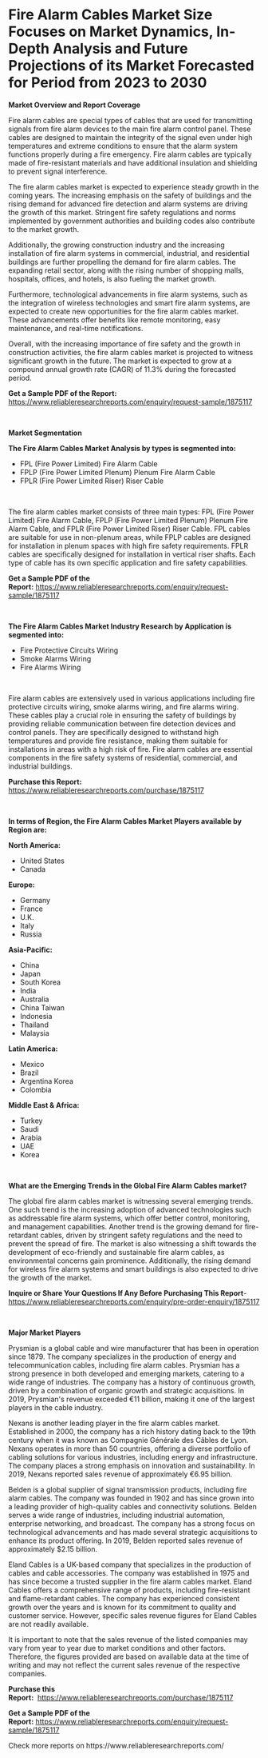 <p><h1>Fire Alarm Cables Market Size Focuses on Market Dynamics, In-Depth Analysis and Future Projections of its Market Forecasted for Period from 2023 to 2030</h1></p><p><strong>Market Overview and Report Coverage</strong></p>
<p><p>Fire alarm cables are special types of cables that are used for transmitting signals from fire alarm devices to the main fire alarm control panel. These cables are designed to maintain the integrity of the signal even under high temperatures and extreme conditions to ensure that the alarm system functions properly during a fire emergency. Fire alarm cables are typically made of fire-resistant materials and have additional insulation and shielding to prevent signal interference.</p><p>The fire alarm cables market is expected to experience steady growth in the coming years. The increasing emphasis on the safety of buildings and the rising demand for advanced fire detection and alarm systems are driving the growth of this market. Stringent fire safety regulations and norms implemented by government authorities and building codes also contribute to the market growth.</p><p>Additionally, the growing construction industry and the increasing installation of fire alarm systems in commercial, industrial, and residential buildings are further propelling the demand for fire alarm cables. The expanding retail sector, along with the rising number of shopping malls, hospitals, offices, and hotels, is also fueling the market growth.</p><p>Furthermore, technological advancements in fire alarm systems, such as the integration of wireless technologies and smart fire alarm systems, are expected to create new opportunities for the fire alarm cables market. These advancements offer benefits like remote monitoring, easy maintenance, and real-time notifications.</p><p>Overall, with the increasing importance of fire safety and the growth in construction activities, the fire alarm cables market is projected to witness significant growth in the future. The market is expected to grow at a compound annual growth rate (CAGR) of 11.3% during the forecasted period.</p></p>
<p><strong>Get a Sample PDF of the Report:</strong> <a href="https://www.reliableresearchreports.com/enquiry/request-sample/1875117">https://www.reliableresearchreports.com/enquiry/request-sample/1875117</a></p>
<p>&nbsp;</p>
<p><strong>Market Segmentation</strong></p>
<p><strong>The Fire Alarm Cables Market Analysis by types is segmented into:</strong></p>
<p><ul><li>FPL (Fire Power Limited) Fire Alarm Cable</li><li>FPLP (Fire Power Limited Plenum) Plenum Fire Alarm Cable</li><li>FPLR (Fire Power Limited Riser) Riser Cable</li></ul></p>
<p>&nbsp;</p>
<p><p>The fire alarm cables market consists of three main types: FPL (Fire Power Limited) Fire Alarm Cable, FPLP (Fire Power Limited Plenum) Plenum Fire Alarm Cable, and FPLR (Fire Power Limited Riser) Riser Cable. FPL cables are suitable for use in non-plenum areas, while FPLP cables are designed for installation in plenum spaces with high fire safety requirements. FPLR cables are specifically designed for installation in vertical riser shafts. Each type of cable has its own specific application and fire safety capabilities.</p></p>
<p><strong>Get a Sample PDF of the Report:</strong>&nbsp;<a href="https://www.reliableresearchreports.com/enquiry/request-sample/1875117">https://www.reliableresearchreports.com/enquiry/request-sample/1875117</a></p>
<p>&nbsp;</p>
<p><strong>The Fire Alarm Cables Market Industry Research by Application is segmented into:</strong></p>
<p><ul><li>Fire Protective Circuits Wiring</li><li>Smoke Alarms Wiring</li><li>Fire Alarms Wiring</li></ul></p>
<p>&nbsp;</p>
<p><p>Fire alarm cables are extensively used in various applications including fire protective circuits wiring, smoke alarms wiring, and fire alarms wiring. These cables play a crucial role in ensuring the safety of buildings by providing reliable communication between fire detection devices and control panels. They are specifically designed to withstand high temperatures and provide fire resistance, making them suitable for installations in areas with a high risk of fire. Fire alarm cables are essential components in the fire safety systems of residential, commercial, and industrial buildings.</p></p>
<p><strong>Purchase this Report:</strong>&nbsp; <a href="https://www.reliableresearchreports.com/purchase/1875117">https://www.reliableresearchreports.com/purchase/1875117</a></p>
<p>&nbsp;</p>
<p><strong>In terms of Region, the Fire Alarm Cables Market Players available by Region are:</strong></p>
<p>
    <p> <strong> North America: </strong>
        <ul>
            <li>United States</li>
            <li>Canada</li>
        </ul>
        </p> 
    <p> <strong> Europe: </strong>
        <ul>
            <li>Germany</li>
            <li>France</li>
            <li>U.K.</li>
            <li>Italy</li>
            <li>Russia</li>
        </ul>
        </p> 
    <p> <strong> Asia-Pacific: </strong>
        <ul>
            <li>China</li>
            <li>Japan</li>
            <li>South Korea</li>
            <li>India</li>
            <li>Australia</li>
            <li>China Taiwan</li>
            <li>Indonesia</li>
            <li>Thailand</li>
            <li>Malaysia</li>
        </ul>
        </p> 
    <p> <strong> Latin America: </strong>
        <ul>
            <li>Mexico</li>
            <li>Brazil</li>
            <li>Argentina Korea</li>
            <li>Colombia</li>
        </ul>
        </p> 
    <p> <strong> Middle East & Africa: </strong>
        <ul>
            <li>Turkey</li>
            <li>Saudi</li>
            <li>Arabia</li>
            <li>UAE</li>
            <li>Korea</li>
        </ul>
    </p>
    </p>
<p>&nbsp;</p>
<p><strong>What are the Emerging Trends in the Global Fire Alarm Cables market?</strong></p>
<p><p>The global fire alarm cables market is witnessing several emerging trends. One such trend is the increasing adoption of advanced technologies such as addressable fire alarm systems, which offer better control, monitoring, and management capabilities. Another trend is the growing demand for fire-retardant cables, driven by stringent safety regulations and the need to prevent the spread of fire. The market is also witnessing a shift towards the development of eco-friendly and sustainable fire alarm cables, as environmental concerns gain prominence. Additionally, the rising demand for wireless fire alarm systems and smart buildings is also expected to drive the growth of the market.</p></p>
<p><strong>Inquire or Share Your Questions If Any Before Purchasing This Report</strong>- <a href="https://www.reliableresearchreports.com/enquiry/pre-order-enquiry/1875117">https://www.reliableresearchreports.com/enquiry/pre-order-enquiry/1875117</a></p>
<p>&nbsp;</p>
<p><strong>Major Market Players</strong></p>
<p><p>Prysmian is a global cable and wire manufacturer that has been in operation since 1879. The company specializes in the production of energy and telecommunication cables, including fire alarm cables. Prysmian has a strong presence in both developed and emerging markets, catering to a wide range of industries. The company has a history of continuous growth, driven by a combination of organic growth and strategic acquisitions. In 2019, Prysmian's revenue exceeded €11 billion, making it one of the largest players in the cable industry.</p><p>Nexans is another leading player in the fire alarm cables market. Established in 2000, the company has a rich history dating back to the 19th century when it was known as Compagnie Générale des Câbles de Lyon. Nexans operates in more than 50 countries, offering a diverse portfolio of cabling solutions for various industries, including energy and infrastructure. The company places a strong emphasis on innovation and sustainability. In 2019, Nexans reported sales revenue of approximately €6.95 billion.</p><p>Belden is a global supplier of signal transmission products, including fire alarm cables. The company was founded in 1902 and has since grown into a leading provider of high-quality cables and connectivity solutions. Belden serves a wide range of industries, including industrial automation, enterprise networking, and broadcast. The company has a strong focus on technological advancements and has made several strategic acquisitions to enhance its product offering. In 2019, Belden reported sales revenue of approximately $2.15 billion.</p><p>Eland Cables is a UK-based company that specializes in the production of cables and cable accessories. The company was established in 1975 and has since become a trusted supplier in the fire alarm cables market. Eland Cables offers a comprehensive range of products, including fire-resistant and flame-retardant cables. The company has experienced consistent growth over the years and is known for its commitment to quality and customer service. However, specific sales revenue figures for Eland Cables are not readily available.</p><p>It is important to note that the sales revenue of the listed companies may vary from year to year due to market conditions and other factors. Therefore, the figures provided are based on available data at the time of writing and may not reflect the current sales revenue of the respective companies.</p></p>
<p><strong>Purchase this Report:</strong>&nbsp;&nbsp;<a href="https://www.reliableresearchreports.com/purchase/1875117">https://www.reliableresearchreports.com/purchase/1875117</a></p>
<p></p>
<p><strong>Get a Sample PDF of the Report:</strong>&nbsp;<a href="https://www.reliableresearchreports.com/enquiry/request-sample/1875117">https://www.reliableresearchreports.com/enquiry/request-sample/1875117</a></p>
<p>Check more reports on https://www.reliableresearchreports.com/</p>